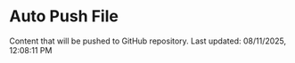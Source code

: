 # Auto Push File

Content that will be pushed to GitHub repository.
Last updated: 08/11/2025, 12:08:11 PM